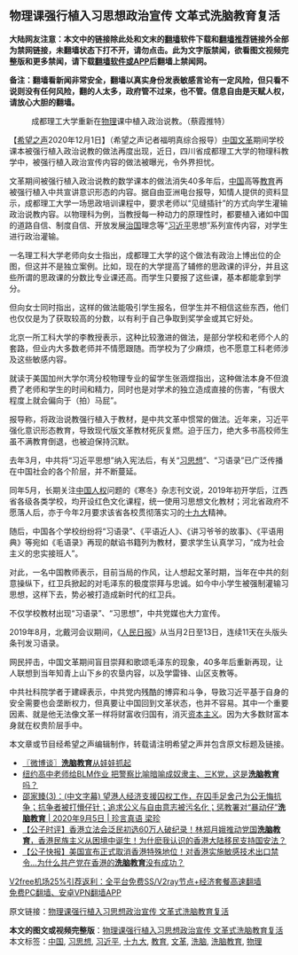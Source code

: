  <h2>物理课强行植入习思想政治宣传 文革式洗脑教育复活</h2> <p class="notice"><b>大陆网友注意：本文中的链接除此处和文末的<a href="https://github.com/bannedbook/fanqiang" >翻墙</a>软件下载和<a href="https://github.com/killgcd/justmysocks/blob/master/README.md">翻墙推荐</a>链接外全部为禁网链接，未翻墙状态下打不开，请勿点击。此为文字版禁闻，欲看图文视频完整版和更多禁闻，请下载<a href="https://github.com/bannedbook/fanqiang">翻墙软件或APP</a>后翻墙上禁闻网。</p><p>备注：翻墙看新闻非常安全，翻墙以真实身份发表敏感言论有一定风险，但只看不说则没有任何风险，翻的人太多，政府管不过来，也不管。信息自由是天赋人权，请放心大胆的翻墙。</b></p>  <div class="entry"> <figure><figcaption>成都理工大学重新在<a href="https://www.bannedbook.org/bnews/tag/%E7%89%A9%E7%90%86/" class="st_tag internal_tag" rel="tag" title="标签 物理 下的日志">物理</a>课中植入政治说教。（蔡霞推特）</figcaption></figure> <p>【<span class='wp_keywordlink_affiliate'><a href="https://www.soundofhope.org" title="希望之声" target="_blank">希望之声</a></span>2020年12月1日】（希望之声记者福明真综合报导）<span class='wp_keywordlink_affiliate'><a href="https://www.bannedbook.org/" title="中国" target="_blank">中国</a></span><a href="https://www.bannedbook.org/bnews/tag/%e6%96%87%e9%9d%a9/" class="st_tag internal_tag" rel="tag" title="标签 文革 下的日志">文革</a>期间学校课本被强行植入政治说教的做法再度出现，近日，四川省成都理工大学的物理科教学中，被强行植入政治宣传内容的做法被曝光，令外界担忧。</p> <p>文革期间被强行植入政治说教的数学课本的做法消失40多年后，<a href="https://www.bannedbook.org/bnews/tag/%E4%B8%AD%E5%9B%BD/" class="st_tag internal_tag" rel="tag" title="标签 中国 下的日志">中国</a>高等<a href="https://www.bannedbook.org/bnews/tag/%e6%95%99%e8%82%b2/" class="st_tag internal_tag" rel="tag" title="标签 教育 下的日志">教育</a>再被强行植入中共宣讲意识形态的内容。据自由亚洲电台报导，知情人提供的资料显示，成都理工大学一场思政培训课程中，要求老师以“见缝插针”的方式向学生灌输政治说教内容。以物理科为例，当教授每一种动力的原理性时，都要植入诸如中国的道路自信、制度自信、开放发展<span class='wp_keywordlink'><a href="https://www.bannedbook.org/forum24/topic8925.html" title="《治国大道》" target="_blank">治国</a></span>理念等“<a href="https://www.bannedbook.org/bnews/tag/%e4%b9%a0%e8%bf%91%e5%b9%b3/" class="st_tag internal_tag" rel="tag" title="标签 习近平 下的日志">习近平</a>思想”系列宣传内容，对学生进行政治灌输。</p> <p>一名理工科大学老师向女士指出，成都理工大学的这个做法有政治上博出位的企图，但这并不是独立案例。比如，现在的大学提高了辅修的思政课的评分，并且这些所谓的思政课的分数比专业课还高。而学生只要报了这些课，基本都能拿到学分。</p> <p>但向女士同时指出，这样的做法能吸引学生报名，但学生并不相信这些东西，他们也仅仅是为了获取较高的分数，以有利于自己争取到奖学金或其它好处。</p>  <p>北京一所工科大学的李教授表示，这种比较激进的做法，是部分学校和老师个人的套路，但业内大多数老师并不情愿跟随。而学校为了少麻烦，也不愿意工科老师涉及这些敏感内容。</p> <p>就读于美国加州大学尔湾分校物理专业的留学生张涵煜指出，这种做法本身不但浪费了老师和学生的时间和精力，同时也是对学术的独立造成直接的伤害，“有很大程度上就会偏向于（拍）马屁”。</p> <p>报导称，将政治说教强行植入于教材，是中共文革中惯常的做法。近年来，习近平强化意识形态教育，导致现代版文革教材死灰复燃。迫于压力，绝大多书高校师生虽不满教育倒退，也被迫保持沉默。</p> <p>去年3月，中共将“习近平思想”纳入宪法后，有关“<a href="https://www.bannedbook.org/bnews/tag/%E4%B9%A0%E6%80%9D%E6%83%B3/" class="st_tag internal_tag" rel="tag" title="标签 习思想 下的日志">习思想</a>”、“习语录”已广泛传播在中国社会的各个阶层，并不断蔓延。</p>  <p>同年5月，长期关注<span class='wp_keywordlink'><a href="https://www.bannedbook.org/forum20/" title="中国人权论坛" target="_blank">中国人权</a></span>问题的《寒冬》杂志刊文说，2019年初开学后，江西省各级各类学校，均开设红色文化课程，统一使用习思想文化教材；河北省政府不愿落人后，亦于今年2月要求该省各校贯彻落实习的<a href="https://www.bannedbook.org/bnews/tag/%e5%8d%81%e4%b9%9d%e5%a4%a7/" class="st_tag internal_tag" rel="tag" title="标签 十九大 下的日志">十九大</a>精神。</p> <p>随后，中国各个学校纷纷将“习语录”、《平语近人》、《讲习爷爷的故事》、《平语用典》等宛如《毛语录》再现的献谄书籍列为教材，要求学生认真学习，“成为社会主义的忠实接班人”。</p> <p>对此，一名中国教师表示，目前当局的作风，让人想起文革时期，当年在中共的刻意操纵下，红卫兵掀起的对毛泽东的极度崇拜与忠诚。如今中小学生被强制灌输习思想，这样下去，势必被打造成新时代的红卫兵。</p> <p>不仅学校教材出现“习语录”、“习思想”，中共党媒也大力宣传。</p>  <p>2019年8月，北戴河会议期间，《<span class='wp_keywordlink'><a href="https://www.bannedbook.org/forum2/topic109.html" title="透视人民日报" target="_blank">人民日报</a></span>》从当月2日至13日，连续11天在头版头条刊发习语录。</p> <p>网民抨击，中国文革期间盲目崇拜和歌颂毛泽东的现象，40多年后重新再现，让人联想到当年知青上山下乡的农垦内容，以及学雷锋、山区支教等。</p> <p>中共社科院学者于建嵘表示，中共党内残酷的博弈和斗争，导致习近平基于自身的安全需要也会垄断权力，但真要让中国回到文革状态，也并不容易。其中一个重要因素、就是他无法像文革一样将财富收归国有，消灭<span class='wp_keywordlink'><a href="https://www.bannedbook.org/forum2/topic920.html" title="资本主义与自由" target="_blank">资本主义</a></span>。因为大多数财富本身就在权贵阶层手中。</p> <p>本文章或节目经希望之声编辑制作，转载请注明希望之声并包含原文标题及链接。</p>  <ul class='op-related-articles' title='相关阅读'> <li><a href='https://www.bannedbook.org/bnews/ssgc/20201014/1413466.html' target='_blank'>〖微博谈〗<b>洗脑教育</b>从娃娃抓起</a></li> <li><a href='https://www.bannedbook.org/bnews/bannedvideo/20200916/1397642.html' target='_blank'>纽约高中老师给BLM作业 把警察比喻暗喻成奴隶主、三K党，这是<b>洗脑教育</b>吗？</a></li> <li><a href='https://www.bannedbook.org/bnews/bannedvideo/20200905/1391561.html' target='_blank'>邵家臻(3)：(中文字幕) 望港人经济支援囚权工作，在囚手足舍己为公无悔抗争；抗争者被打懵仔针；追求公义与自由意志被污名化；惩教署对“暴动仔”<b>洗脑教育</b> | 2020年9月5日 | 珍言真语 梁珍</a></li> <li><a href='https://www.bannedbook.org/bnews/bannedvideo/20200713/1360261.html' target='_blank'>【公子时评】香港立法会泛民初选60万人破纪录！林郑月娥推动党国<b>洗脑教育</b>，香港民族主义从困境中诞生！为什麽我认识的香港大陆移民支持国安法？</a></li> <li><a href='https://www.bannedbook.org/bnews/bannedvideo/20200630/1353280.html' target='_blank'>【公子快报】美国宣布正式取消香港特殊地位！对香港实施敏感技术出口禁令...为什么共产党在香港的<b>洗脑教育</b>没有成功？</a></li> </ul> <p class="texttj"> <a href="https://github.com/bannedbook/fanqiang/wiki/V2ray%E6%9C%BA%E5%9C%BA" target="_blank">V2free机场25%引荐返利：全平台免费SS/V2ray节点+经济套餐高速翻墙</a><br/> <a href="https://github.com/bannedbook/fanqiang/wiki/%E7%A6%81%E9%97%BB%E7%BD%91%E5%AE%89%E5%8D%93%E7%BF%BB%E5%A2%99%E6%96%B0%E9%97%BBAPP" target="_blank">免费PC翻墙、安卓VPN翻墙APP</a></p><p>原文链接：<a class="src_link"  href="https://www.soundofhope.org/post/449206" target="_blank">物理课强行植入习思想政治宣传 文革式洗脑教育复活</a></p><a name='sharetosocial'></a>       <div><b>本文的图文或视频完整版</b>：<a href='https://www.bannedbook.org/bnews/comments/20201202/1440801.html'>物理课强行植入习思想政治宣传 文革式洗脑教育复活</a></div>  </div><!--END ENTRY--> <div class="postfooter"> <div>本文标签：<a href="https://www.bannedbook.org/bnews/tag/%E4%B8%AD%E5%9B%BD/" rel="tag">中国</a>, <a href="https://www.bannedbook.org/bnews/tag/%E4%B9%A0%E6%80%9D%E6%83%B3/" rel="tag">习思想</a>, <a href="https://www.bannedbook.org/bnews/tag/%e4%b9%a0%e8%bf%91%e5%b9%b3/" rel="tag">习近平</a>, <a href="https://www.bannedbook.org/bnews/tag/%e5%8d%81%e4%b9%9d%e5%a4%a7/" rel="tag">十九大</a>, <a href="https://www.bannedbook.org/bnews/tag/%e6%95%99%e8%82%b2/" rel="tag">教育</a>, <a href="https://www.bannedbook.org/bnews/tag/%e6%96%87%e9%9d%a9/" rel="tag">文革</a>, <a href="https://www.bannedbook.org/bnews/tag/%e6%b4%97%e8%84%91/" rel="tag">洗脑</a>, <a href="https://www.bannedbook.org/bnews/tag/%e6%b4%97%e8%84%91%e6%95%99%e8%82%b2/" rel="tag">洗脑教育</a>, <a href="https://www.bannedbook.org/bnews/tag/%E7%89%A9%E7%90%86/" rel="tag">物理</a></div>  </div><!--END POSTFOOTER--> 
